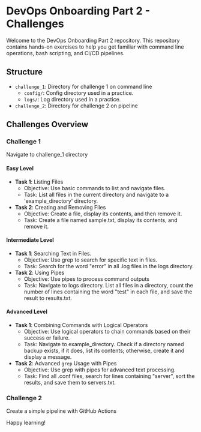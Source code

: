 # DevOps Onboarding Part 2 - Challenges

Welcome to the DevOps Onboarding Part 2 repository. This repository contains hands-on exercises to help you get familiar with command line operations, bash scripting, and CI/CD pipelines.

## Structure
- `challenge_1`: Directory for challenge 1 on command line
    - `config/`: Config directory used in a practice.
    - `logs/`: Log directory used in a practice.
- `challenge_2`: Directory for challenge 2 on pipeline

## Challenges Overview

### Challenge 1
Navigate to challenge_1 directory

#### Easy Level
- **Task 1**: Listing Files
    - Objective: Use basic commands to list and navigate files.
    - Task: List all files in the current directory and navigate to a 'example_directory' directory.
- **Task 2**: Creating and Removing Files
    - Objective: Create a file, display its contents, and then remove it.
    - Task: Create a file named sample.txt, display its contents, and remove it.

#### Intermediate Level
- **Task 1**: Searching Text in Files.
    - Objective: Use grep to search for specific text in files.
    - Task: Search for the word "error" in all .log files in the logs directory.
- **Task 2**: Using Pipes
    - Objective: Use pipes to process command outputs
    - Task: Navigate to logs directory. List all files in a directory, count the number of lines containing the word "test" in each file, and save the result to results.txt.

#### Advanced Level
- **Task 1**: Combining Commands with Logical Operators
    - Objective: Use logical operators to chain commands based on their success or failure.
    - Task: Navigate to example_directory. Check if a directory named backup exists, if it does, list its contents; otherwise, create it and display a message.
- **Task 2**: Advanced `grep` Usage with Pipes
    - Objective: Use grep with pipes for advanced text processing.
    - Task: Find all .conf files, search for lines containing "server", sort the results, and save them to servers.txt.

### Challenge 2
Create a simple pipeline with GitHub Actions


Happy learning!